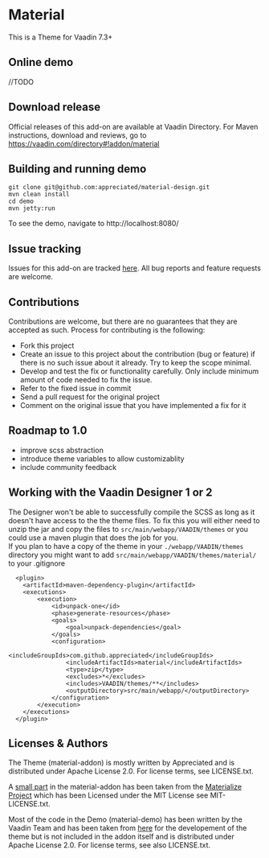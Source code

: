 # Material

This is a Theme for Vaadin 7.3+

## Online demo

//TODO

## Download release

Official releases of this add-on are available at Vaadin Directory. For Maven instructions, download and reviews, go to https://vaadin.com/directory#!addon/material

## Building and running demo

````
git clone git@github.com:appreciated/material-design.git
mvn clean install
cd demo
mvn jetty:run
````
To see the demo, navigate to http://localhost:8080/

## Issue tracking

Issues for this add-on are tracked [here](https://github.com/appreciated/material/issues). All bug reports and feature requests are welcome. 

## Contributions

Contributions are welcome, but there are no guarantees that they are accepted as such. Process for contributing is the following:
- Fork this project
- Create an issue to this project about the contribution (bug or feature) if there is no such issue about it already. Try to keep the scope minimal.
- Develop and test the fix or functionality carefully. Only include minimum amount of code needed to fix the issue.
- Refer to the fixed issue in commit
- Send a pull request for the original project
- Comment on the original issue that you have implemented a fix for it

## Roadmap to 1.0

- improve scss abstraction
- introduce theme variables to allow customizablity
- include community feedback 

## Working with the Vaadin Designer 1 or 2

The Designer won't be able to successfully compile the SCSS as long as it doesn't have access to the the theme files. 
To fix this you will either need to unzip the jar and copy the files to `src/main/webapp/VAADIN/themes` or you could use a maven plugin that does the job for you.  
If you plan to have a copy of the theme in your `./webapp/VAADIN/themes` directory you might want to add `src/main/webapp/VAADIN/themes/material/` to your .gitignore 
````
  <plugin>
    <artifactId>maven-dependency-plugin</artifactId>
    <executions>
        <execution>
            <id>unpack-one</id>
            <phase>generate-resources</phase>
            <goals>
                <goal>unpack-dependencies</goal>
            </goals>
            <configuration>
                <includeGroupIds>com.github.appreciated</includeGroupIds>
                <includeArtifactIds>material</includeArtifactIds>
                <type>zip</type>
                <excludes>*</excludes>
                <includes>VAADIN/themes/**</includes>
                <outputDirectory>src/main/webapp/</outputDirectory>
            </configuration>
        </execution>
    </executions>
  </plugin>
````

## Licenses & Authors

The Theme (material-addon) is mostly written by Appreciated and is distributed under Apache License 2.0. For license terms, see LICENSE.txt.

A [small part](https://github.com/appreciated/material/blob/master/material-addon/src/main/webapp/VAADIN/themes/material/materialize/globals.scss) in the material-addon has been taken from the [Materialize Project](https://github.com/Dogfalo/materialize) which has been Licensed under the MIT License see MIT-LICENSE.txt. 

Most of the code in the Demo (material-demo) has been written by the Vaadin Team and has been taken from [here](https://github.com/vaadin/framework/tree/master/uitest/src/main/java/com/vaadin/tests/themes/valo) for the developement of the theme but is not included in the addon itself and is distributed under Apache License 2.0. For license terms, see also LICENSE.txt.
